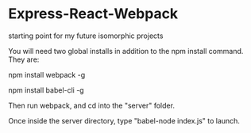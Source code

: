 # Express-React-Webpack
starting point for my future isomorphic projects

You will need two global installs in addition to the npm install command. They are:

npm install webpack -g

npm install babel-cli -g

Then run webpack, and cd into the "server" folder. 

Once inside the server directory, type "babel-node index.js" to launch.

